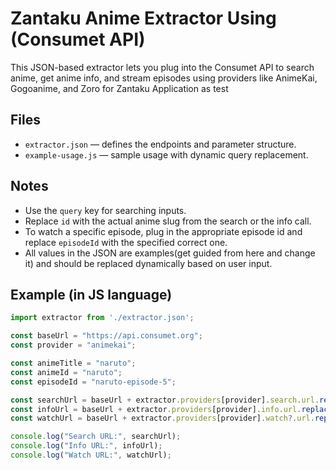 # Zantaku Anime Extractor Using (Consumet API)

This JSON-based extractor lets you plug into the Consumet API to search anime, get anime info, and stream episodes using providers like AnimeKai, Gogoanime, and Zoro for Zantaku Application as test

## Files
- `extractor.json` — defines the endpoints and parameter structure.
- `example-usage.js` — sample usage with dynamic query replacement.

## Notes
- Use the `query` key for searching inputs.
- Replace `id` with the actual anime slug from the search or the info call.
- To watch a specific episode, plug in the appropriate episode id and replace `episodeId` with the specified correct one.
- All values in the JSON are examples(get guided from here and change it) and should be replaced dynamically based on user input.

## Example (in JS language)
```js
import extractor from './extractor.json';

const baseUrl = "https://api.consumet.org";
const provider = "animekai";

const animeTitle = "naruto";
const animeId = "naruto";
const episodeId = "naruto-episode-5";

const searchUrl = baseUrl + extractor.providers[provider].search.url.replace("{query}", animeTitle);
const infoUrl = baseUrl + extractor.providers[provider].info.url.replace("{id}", animeId);
const watchUrl = baseUrl + extractor.providers[provider].watch?.url.replace("{episodeId}", episodeId);

console.log("Search URL:", searchUrl);
console.log("Info URL:", infoUrl);
console.log("Watch URL:", watchUrl);
